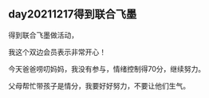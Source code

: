 ## day20211217得到联合飞墨

得到联合飞墨做活动，

我这个双边会员表示非常开心！


今天爸爸唠叨妈妈，我没有参与，情绪控制得70分，继续努力。

父母帮忙带孩子是情分，我要好好努力，不要让他们生气。

